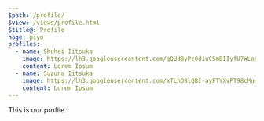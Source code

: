 ```yaml
---
$path: /profile/
$view: /views/profile.html
$title@: Profile
hoge: piyo
profiles:
  - name: Shuhei Iitsuka
    image: https://lh3.googleusercontent.com/gQUd8yPcOd1uC5mBIIyfU7WLo6LBBSQ1t0taxuHEqIhhkJ5QuaQcE8a4p0wpJRiX-yzw_FzsZwj9W2dN4AvBzMOJdbi-leX-zGRNsm-dQeE4gBKhrs4HepnXuDgn9bhI9HFqHXqtrwOHTjoQHdOCKHg0VmPcvKaCz9O-2dtQRqI8N2ErOcFm0Sn-Yc5tZEZyxxNrol-F5SwhdhMbBFOMaCat5axGgJruu06yHa8VPwlzjKywvMpwFS7B3g0FL19YsjXDbdhpSUrxUUG4KktJ7RXvZa6ftx_cOG5sOYM56VMbXb1VIVvjh9dupSd-AeWJouXzUUykQDa8TAAu2Xkn-DeQWAY4cbtSVeXTC-w5VtEd47DpBD68fkxpnIM363R4-ZhfTS9uHcehuYkhJy8AgEGJj4YAcowcLoYajvK1YVWaWvqyHt7nyFnG2rFg4NjHmF-Rvd_I_02EdFH9uXAJZ5_m2pqSy8cLGuD1yEHW7bN8Nhjsyf-lG6wffO_RrxVlmQoMa9JRnlZQPnoUj20bEminPLu9m0Sqt96ciT7qyKAV9JXnmg-q3uFwY6BCPW_TfkM01LipgyRucDCk3lmIo6wrQG95PfdtyyYRqd4ZR-vxumfBjibmHTPg2B9WOsc6UXs7kCXZl3o_TPGn_P5x9jPNlvJ-nFRSZM4L=rj
    content: Lorem Ipsum
  - name: Suzuna Iitsuka
    image: https://lh3.googleusercontent.com/xTLhD8lQBI-ayFTYXvPT98cMu-3pIcrE0cKxXPjBYiBSmwbCahrppk5NGyFlIfqIomq1YreMD8TYF8XIa4t0XMIu_7c36z0L0KuLR4llFFB4Gazs_ZZseXKj_8YeQd9ByZyUMfLogDXxvzyyFzM_0NuAe4uS2TZ8yTd7EEji73V2oCW61ReUsmq7m06FW51nFJ2e4fLd8sO4vzJ7LJEcyOsqDX0glN3Us9WKl0Sis3yMY3XJ4A7kKmx50E1xdb6nziND_wUVKnb-2gffvrGcbICUJrAR8O5OLR8thpp6tvH8aRJEZS3naQG_bQVK4QMIRHpPjIm3bQQLKHZpuw08hzVixHO4XkoLp2sU_L0zURp_qpzvsnVVe0c3RHmIL2NIY1zjP-7gZ3Roo5YizXs_Owh25nb4jf6jRfXdiudkJGSEovJDu1xIoNtDv9mBW2e7Jg01ommibxbpmEkWU8BHdtcR4u5pCl8YcbvGuew_RJXWqrMKtNpaP-bX3f3PvhFOiI4NMyiEPGXfFEVtmhgZkWKz21rBtzq-KvnbXPd4MxNBdFxOHi38DW2JFAV64MZ_GmBq9UAq70KrCPzM1JljAHDwV66bTLg0rAL41507CKhmkB7f2VUxHmvqhxCPu208SL1OZb5V8V4eYMldNWmhJXhwANDw7RQcBFyl=rj
    content: Lorem Ipsum
---
```


This is our profile.
